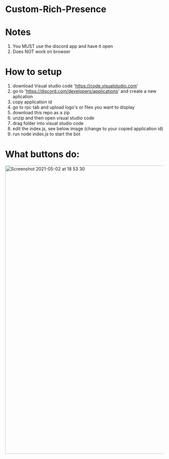 # Custom-Rich-Presence

# Notes
1. You MUST use the discord app and have it open
2. Does NOT work on browser

# How to setup
1. download Visual studio code 'https://code.visualstudio.com'
2. go to 'https://discord.com/developers/applications' and create a new aplication
3. copy application id
4. go to rpc tab and upload logo's or files you want to display
5. download this repo as a zip
6. unzip and then open visual studio code
7. drag folder into visual studio code
8. edit the index.js, see below image (change <client id> to your copied application id)
9. run node index.js to start the bot

# What buttons do:
<img width="916" alt="Screenshot 2021-05-02 at 18 53 30" src="https://user-images.githubusercontent.com/82450397/116822656-d8b30180-ab77-11eb-89d5-82a3678202d7.png">
